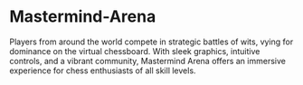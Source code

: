 # Mastermind-Arena
Players from around the world compete in strategic battles of wits, vying for dominance on the virtual chessboard. With sleek graphics, intuitive controls, and a vibrant community, Mastermind Arena offers an immersive experience for chess enthusiasts of all skill levels.

